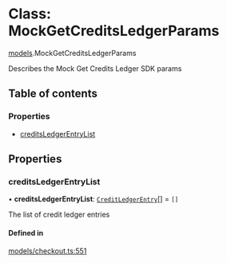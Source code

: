 # Class: MockGetCreditsLedgerParams

[models](../wiki/models).MockGetCreditsLedgerParams

Describes the Mock Get Credits Ledger SDK params

## Table of contents

### Properties

- [creditsLedgerEntryList](../wiki/models.MockGetCreditsLedgerParams#creditsledgerentrylist)

## Properties

### creditsLedgerEntryList

• **creditsLedgerEntryList**: [`CreditLedgerEntry`](../wiki/models.CreditLedgerEntry)[] = `[]`

The list of credit ledger entries

#### Defined in

[models/checkout.ts:551](https://gitlab.com/baliganikhil/blackmirror-sdk/-/blob/349365c/src/models/checkout.ts#L551)
